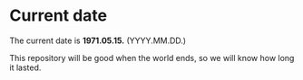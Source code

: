 # Current date

The current date is **1971.05.15.** (YYYY.MM.DD.)

This repository will be good when the world ends, so we will know how long it lasted.
